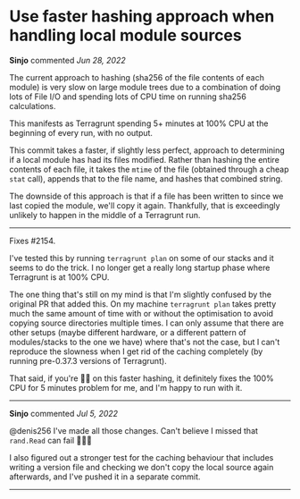 # Use faster hashing approach when handling local module sources

**Sinjo** commented *Jun 28, 2022*

The current approach to hashing (sha256 of the file contents of each
module) is very slow on large module trees due to a combination of doing
lots of File I/O and spending lots of CPU time on running sha256
calculations.

This manifests as Terragrunt spending 5+ minutes at 100% CPU at the
beginning of every run, with no output.

This commit takes a faster, if slightly less perfect, approach to
determining if a local module has had its files modified. Rather than
hashing the entire contents of each file, it takes the `mtime` of the
file (obtained through a cheap `stat` call), appends that to the file
name, and hashes that combined string.

The downside of this approach is that if a file has been written to
since we last copied the module, we'll copy it again. Thankfully, that
is exceedingly unlikely to happen in the middle of a Terragrunt run.

---

Fixes #2154.

I've tested this by running `terragrunt plan` on some of our stacks and it seems to do the trick. I no longer get a really long startup phase where Terragrunt is at 100% CPU.

The one thing that's still on my mind is that I'm slightly confused by the original PR that added this. On my machine `terragrunt plan` takes pretty much the same amount of time with or without the optimisation to avoid copying source directories multiple times. I can only assume that there are other setups (maybe different hardware, or a different pattern of modules/stacks to the one we have) where that's not the case, but I can't reproduce the slowness when I get rid of the caching completely (by running pre-0.37.3 versions of Terragrunt).

That said, if you're 👍🏻 on this faster hashing, it definitely fixes the 100% CPU for 5 minutes problem for me, and I'm happy to run with it.
<br />
***


**Sinjo** commented *Jul 5, 2022*

@denis256 I've made all those changes. Can't believe I missed that `rand.Read` can fail 🤦🏻‍♂️ 

I also figured out a stronger test for the caching behaviour that includes writing a version file and checking we don't copy the local source again afterwards, and I've pushed it in a separate commit.
***

